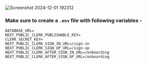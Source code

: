 ![Screenshot 2024-12-01 192312](https://github.com/user-attachments/assets/31f6f002-e695-432e-9ec1-5e5a61dbcc22)

### Make sure to create a `.env` file with following variables -

```
DATABASE_URL=
NEXT_PUBLIC_CLERK_PUBLISHABLE_KEY=
CLERK_SECRET_KEY=
NEXT_PUBLIC_CLERK_SIGN_IN_URL=/sign-in
NEXT_PUBLIC_CLERK_SIGN_UP_URL=/sign-up
NEXT_PUBLIC_CLERK_AFTER_SIGN_IN_URL=/onboarding
NEXT_PUBLIC_CLERK_AFTER_SIGN_UP_URL=/onboarding
```
